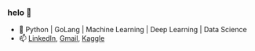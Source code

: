 ### helo 👋


- 🌱 Python | GoLang | Machine Learning | Deep Learning | Data Science
- 📫 [LinkedIn](https://www.linkedin.com/in/maharshi-pandya-7b4992220/), [Gmail](mailto:maharshi.pandya2002@gmail.com), [Kaggle](https://www.kaggle.com/maharshipandya)
